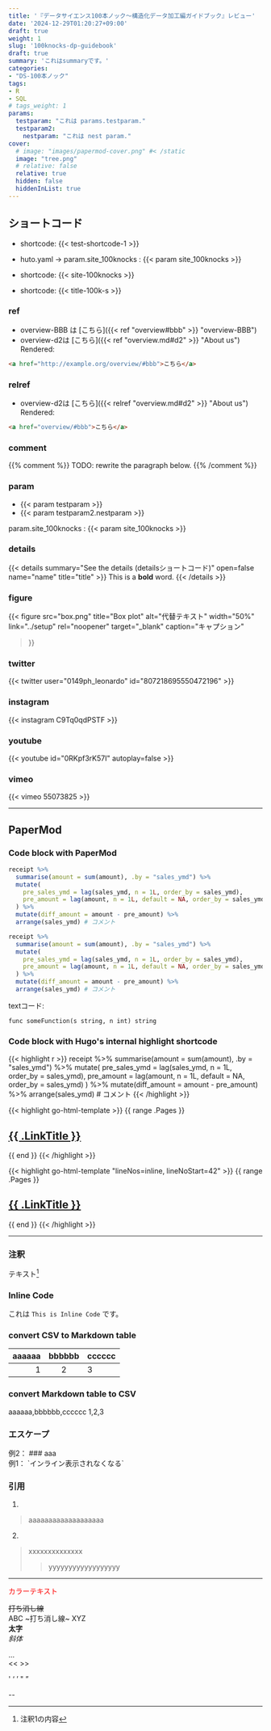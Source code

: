 ```yaml
---
title: '『データサイエンス100本ノック～構造化データ加工編ガイドブック』レビュー'
date: '2024-12-29T01:20:27+09:00'
draft: true
weight: 1
slug: '100knocks-dp-guidebook'
draft: true
summary: 'これはsummaryです。'
categories: 
- "DS-100本ノック"
tags: 
- R
- SQL
# tags_weight: 1
params:
  testparam: "これは params.testparam."
  testparam2: 
    nestparam: "これは nest param."
cover:
  # image: "images/papermod-cover.png" #< /static
  image: "tree.png"
  # relative: false
  relative: true
  hidden: false
  hiddenInList: true
---
```


## ショートコード

- shortcode: {{< test-shortcode-1 >}}

- huto.yaml -> param.site_100knocks : {{< param site_100knocks >}}

- shortcode: {{< site-100knocks >}}
- shortcode: {{< title-100k-s >}}

### ref

- overview-BBB は [こちら]({{< ref "overview#bbb" >}} "overview-BBB")  
- overview-d2は [こちら]({{< ref "overview.md#d2" >}} "About us")  
Rendered:
``` html
<a href="http://example.org/overview/#bbb">こちら</a>
```

### relref

- overview-d2は [こちら]({{< relref "overview.md#d2" >}} "About us")  
Rendered:
``` html
<a href="overview/#bbb">こちら</a>
```

### comment  

{{% comment %}} 
TODO: rewrite the paragraph below. 
{{% /comment %}}

### param

- {{< param testparam >}}  
- {{< param testparam2.nestparam >}}

param.site_100knocks : {{< param site_100knocks >}}

### details

{{< details 
summary="See the details (detailsショートコード)" 
open=false name="name" title="title" >}} 
This is a **bold** word. 
{{< /details >}}

### figure

{{< 
figure 
src="box.png" title="Box plot" alt="代替テキスト" width="50%" link="../setup" 
rel="noopener" target="_blank" caption="キャプション" 
>}}

### twitter

{{< twitter user="0149ph_leonardo" id="807218695550472196" >}}

### instagram

<!-- https://www.instagram.com/p/CxOWiQNP2MO/ -->
<!-- {{< instagram CxOWiQNP2MO >}} -->

<!-- https://www.instagram.com/p/C9Tq0qdPSTF -->
{{< instagram C9Tq0qdPSTF >}}

### youtube

<!-- https://www.youtube.com/watch?v=0RKpf3rK57I -->
{{< youtube id="0RKpf3rK57I" autoplay=false >}}

### vimeo

<!-- https://vimeo.com/channels/staffpicks/55073825 -->
{{< vimeo 55073825 >}}

---

## PaperMod

### Code block with PaperMod

```r {linenos=true,lineNoStart=1,hl_lines=[2,4,7]}
receipt %>% 
  summarise(amount = sum(amount), .by = "sales_ymd") %>% 
  mutate(
    pre_sales_ymd = lag(sales_ymd, n = 1L, order_by = sales_ymd), 
    pre_amount = lag(amount, n = 1L, default = NA, order_by = sales_ymd)
  ) %>% 
  mutate(diff_amount = amount - pre_amount) %>% 
  arrange(sales_ymd) # コメント
```

```r {linenos=inline,lineNoStart=14,hl_lines=[4,8]}
receipt %>% 
  summarise(amount = sum(amount), .by = "sales_ymd") %>% 
  mutate(
    pre_sales_ymd = lag(sales_ymd, n = 1L, order_by = sales_ymd), 
    pre_amount = lag(amount, n = 1L, default = NA, order_by = sales_ymd)
  ) %>% 
  mutate(diff_amount = amount - pre_amount) %>% 
  arrange(sales_ymd) # コメント
```

textコード: 
```text
func someFunction(s string, n int) string
```

### Code block with Hugo's internal highlight shortcode

{{< highlight r >}}
receipt %>% 
  summarise(amount = sum(amount), .by = "sales_ymd") %>% 
  mutate(
    pre_sales_ymd = lag(sales_ymd, n = 1L, order_by = sales_ymd), 
    pre_amount = lag(amount, n = 1L, default = NA, order_by = sales_ymd)
  ) %>% 
  mutate(diff_amount = amount - pre_amount) %>% 
  arrange(sales_ymd) # コメント
{{< /highlight >}}

{{< highlight go-html-template >}}
{{ range .Pages }}
  <h2><a href="{{ .RelPermalink }}">{{ .LinkTitle }}</a></h2>
{{ end }}
{{< /highlight >}}

{{< highlight go-html-template "lineNos=inline, lineNoStart=42" >}}
{{ range .Pages }}
  <h2><a href="{{ .RelPermalink }}">{{ .LinkTitle }}</a></h2>
{{ end }}
{{< /highlight >}}

---

### 注釈

テキスト[^1]

### Inline Code

これは `This is Inline Code` です。

### convert CSV to Markdown table

| aaaaaa   | bbbbbb   | cccccc   |
| ---: | :---: | :--- |
| 1   | 2   | 3   |

### convert Markdown table to CSV

aaaaaa,bbbbbb,cccccc
1,2,3

### エスケープ

例2： \### aaa  
例1： \`インライン表示されなくなる`  

### 引用

1. 
> aaaaaaaaaaaaaaaaaaa

2. 
> xxxxxxxxxxxxxx
>> yyyyyyyyyyyyyyyyyy


---

<font color="Red">カラーテキスト</font>

~~打ち消し線~~  
ABC ~打ち消し線~ XYZ  
**太字**  
*斜体*  

...  
<< >>

'  ‘  ’  "  ”  

--  

[^1]: 注釈1の内容
